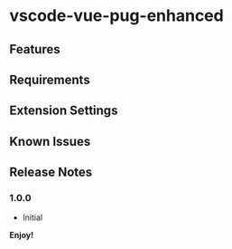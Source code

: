 # vscode-vue-pug-enhanced

## Features

## Requirements

## Extension Settings

## Known Issues

## Release Notes

### 1.0.0

- Initial

**Enjoy!**
